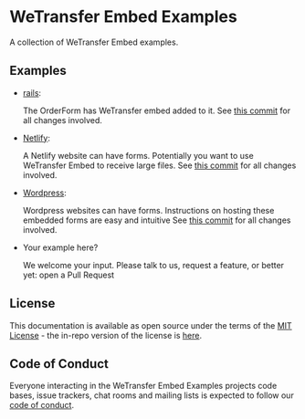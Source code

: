 # WeTransfer Embed Examples

A collection of WeTransfer Embed examples.

## Examples

- [rails](rails/):

    The OrderForm has WeTransfer embed added to it.
    See [this commit](https://github.com/WeTransfer/EmbedExamples/commit/717f354c5b6cc0990680f903391df6d09cf5862a) for all changes involved.
- [Netlify](netlify/):

    A Netlify website can have forms. Potentially you want to use WeTransfer Embed to receive large files.
    See [this commit](https://github.com/WeTransfer/EmbedExamples/commit/b925418590adf6f4fa051fdde14779fe904ef34e) for all changes involved.
- [Wordpress](wordpress/):

    Wordpress websites can have forms. Instructions on hosting these embedded forms are easy and intuitive 
    See [this commit](https://github.com/WeTransfer/EmbedExamples/commit/3cce509fb066ced0ae60263442e6a0c4b803704f) for all changes involved.

* Your example here?  

    We welcome your input. Please talk to us, request a feature, or better yet: open a Pull Request
## License

This documentation is available as open source under the terms of the [MIT License](https://opensource.org/licenses/MIT) - the in-repo version of the license is [here](https://github.com/WeTransfer/EmbedExamples/blob/master/LICENSE.txt).

## Code of Conduct

Everyone interacting in the WeTransfer Embed Examples projects code bases, issue trackers, chat rooms and mailing lists is expected to follow our [code of conduct](https://github.com/WeTransfer/EmbedExamples/blob/master/CODE_OF_CONDUCT.md).
